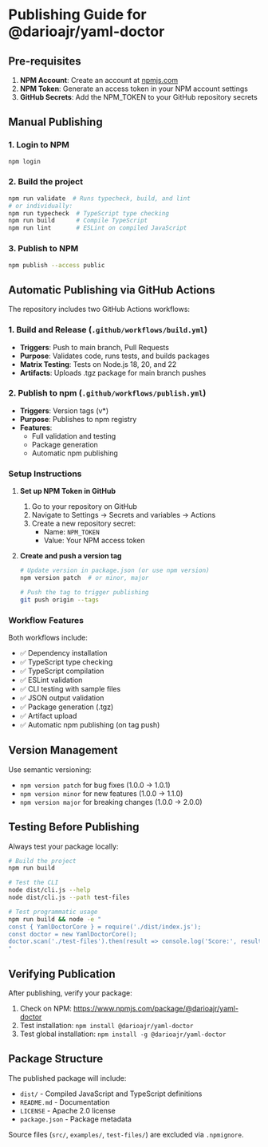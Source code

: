 # Publishing Guide for @darioajr/yaml-doctor

## Pre-requisites

1. **NPM Account**: Create an account at [npmjs.com](https://www.npmjs.com)
2. **NPM Token**: Generate an access token in your NPM account settings
3. **GitHub Secrets**: Add the NPM_TOKEN to your GitHub repository secrets

## Manual Publishing

### 1. Login to NPM
```bash
npm login
```

### 2. Build the project
```bash
npm run validate  # Runs typecheck, build, and lint
# or individually:
npm run typecheck  # TypeScript type checking
npm run build      # Compile TypeScript
npm run lint       # ESLint on compiled JavaScript
```

### 3. Publish to NPM
```bash
npm publish --access public
```

## Automatic Publishing via GitHub Actions

The repository includes two GitHub Actions workflows:

### 1. Build and Release (`.github/workflows/build.yml`)
- **Triggers**: Push to main branch, Pull Requests
- **Purpose**: Validates code, runs tests, and builds packages
- **Matrix Testing**: Tests on Node.js 18, 20, and 22
- **Artifacts**: Uploads .tgz package for main branch pushes

### 2. Publish to npm (`.github/workflows/publish.yml`)
- **Triggers**: Version tags (v*)
- **Purpose**: Publishes to npm registry
- **Features**: 
  - Full validation and testing
  - Package generation
  - Automatic npm publishing

### Setup Instructions

1. **Set up NPM Token in GitHub**
   1. Go to your repository on GitHub
   2. Navigate to Settings → Secrets and variables → Actions
   3. Create a new repository secret:
      - Name: `NPM_TOKEN`
      - Value: Your NPM access token

2. **Create and push a version tag**
   ```bash
   # Update version in package.json (or use npm version)
   npm version patch  # or minor, major

   # Push the tag to trigger publishing
   git push origin --tags
   ```

### Workflow Features

Both workflows include:
- ✅ Dependency installation
- ✅ TypeScript type checking
- ✅ TypeScript compilation  
- ✅ ESLint validation
- ✅ CLI testing with sample files
- ✅ JSON output validation
- ✅ Package generation (.tgz)
- ✅ Artifact upload
- ✅ Automatic npm publishing (on tag push)

## Version Management

Use semantic versioning:
- `npm version patch` for bug fixes (1.0.0 → 1.0.1)
- `npm version minor` for new features (1.0.0 → 1.1.0)
- `npm version major` for breaking changes (1.0.0 → 2.0.0)

## Testing Before Publishing

Always test your package locally:

```bash
# Build the project
npm run build

# Test the CLI
node dist/cli.js --help
node dist/cli.js --path test-files

# Test programmatic usage
npm run build && node -e "
const { YamlDoctorCore } = require('./dist/index.js');
const doctor = new YamlDoctorCore();
doctor.scan('./test-files').then(result => console.log('Score:', result.score));
"
```

## Verifying Publication

After publishing, verify your package:

1. Check on NPM: https://www.npmjs.com/package/@darioajr/yaml-doctor
2. Test installation: `npm install @darioajr/yaml-doctor`
3. Test global installation: `npm install -g @darioajr/yaml-doctor`

## Package Structure

The published package will include:
- `dist/` - Compiled JavaScript and TypeScript definitions
- `README.md` - Documentation
- `LICENSE` - Apache 2.0 license
- `package.json` - Package metadata

Source files (`src/`, `examples/`, `test-files/`) are excluded via `.npmignore`.
